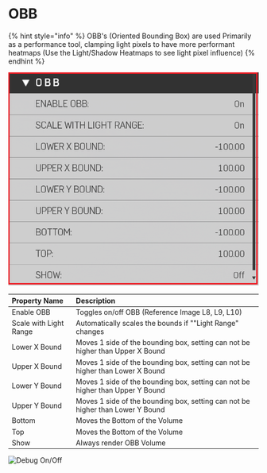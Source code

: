 # OBB

{% hint style="info" %}
OBB's (Oriented Bounding Box) are used Primarily as a performance tool, clamping light pixels to have more performant heatmaps (Use the Light/Shadow Heatmaps to see light pixel influence)
{% endhint %}

![OBB Properties](../../.gitbook/assets/images/lighting/obb-properties.png)

|Property Name|Description|
|:-- | :--|
|Enable OBB|Toggles on/off OBB (Reference Image L8, L9, L10)|
|Scale with Light Range|Automatically scales the bounds if ""Light Range" changes|
|Lower X Bound| Moves 1 side of the bounding box, setting can not be higher than Upper X Bound |
|Upper X Bound| Moves 1 side of the bounding box, setting can not be higher than Lower X Bound |
|Lower Y Bound| Moves 1 side of the bounding box, setting can not be higher than Upper Y Bound |
|Upper Y Bound| Moves 1 side of the bounding box, setting can not be higher than Lower Y Bound |
|Bottom|Moves the Bottom of the Volume|
|Top|Moves the Bottom of the Volume|
|Show | Always render OBB Volume|

![Debug On/Off](https://imgur.com/kZes1b8.gif)
